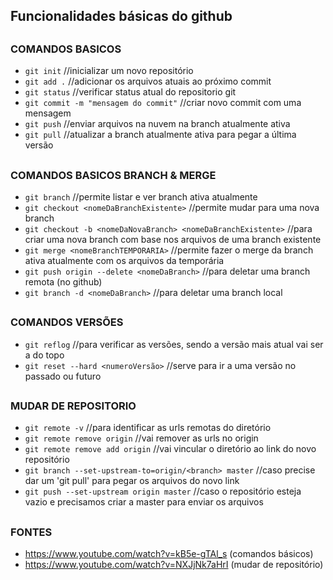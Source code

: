 ## Funcionalidades básicas do github

##

### COMANDOS BASICOS

- `git init` //inicializar um novo repositório
- `git add .` //adicionar os arquivos atuais ao próximo commit
- `git status` //verificar status atual do repositorio git
- `git commit -m "mensagem do commit"` //criar novo commit com uma mensagem
- `git push` //enviar arquivos na nuvem na branch atualmente ativa
- `git pull` //atualizar a branch atualmente ativa para pegar a última versão

##

### COMANDOS BASICOS BRANCH & MERGE

- `git branch` //permite listar e ver branch ativa atualmente
- `git checkout <nomeDaBranchExistente>` //permite mudar para uma nova branch
- `git checkout -b <nomeDaNovaBranch> <nomeDaBranchExistente>` //para criar uma nova branch com base nos arquivos de uma branch existente
- `git merge <nomeBranchTEMPORARIA>` //permite fazer o merge da branch ativa atualmente com os arquivos da temporária
- `git push origin --delete <nomeDaBranch>` //para deletar uma branch remota (no github)
- `git branch -d <nomeDaBranch>` //para deletar uma branch local

##

### COMANDOS VERSÕES

- `git reflog` //para verificar as versões, sendo a versão mais atual vai ser a do topo
- `git reset --hard <numeroVersão>` //serve para ir a uma versão no passado ou futuro

##

### MUDAR DE REPOSITORIO

- `git remote -v` //para identificar as urls remotas do diretório
- `git remote remove origin` //vai remover as urls no origin
- `git remote remove add origin` //vai vincular o diretório ao link do novo repositório
- `git branch --set-upstream-to=origin/<branch> master` //caso precise dar um 'git pull' para pegar os arquivos do novo link
- `git push --set-upstream origin master` //caso o repositório esteja vazio e precisamos criar a master para enviar os arquivos

##

### FONTES

- https://www.youtube.com/watch?v=kB5e-gTAl_s (comandos básicos)
- https://www.youtube.com/watch?v=NXJjNk7aHrI (mudar de repositório)
